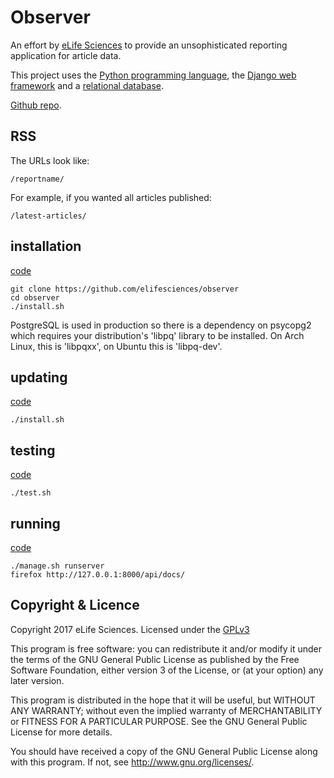 # Observer
 
An effort by [eLife Sciences](http://elifesciences.org) to provide an 
unsophisticated reporting application for article data.

This project uses the [Python programming language](https://www.python.org/),
the [Django web framework](https://www.djangoproject.com/) and a
[relational database](https://en.wikipedia.org/wiki/Relational_database_management_system).

[Github repo](https://github.com/elifesciences/observer/).

## RSS

The URLs look like:

    /reportname/

For example, if you wanted all articles published:

    /latest-articles/

## installation

[code](https://github.com/elifesciences/observer/blob/master/install.sh)  

    git clone https://github.com/elifesciences/observer
    cd observer
    ./install.sh

PostgreSQL is used in production so there is a dependency on psycopg2 which 
requires your distribution's 'libpq' library to be installed. On Arch Linux, 
this is 'libpqxx', on Ubuntu this is 'libpq-dev'.

## updating

[code](https://github.com/elifesciences/observer/blob/master/install.sh)  

    ./install.sh

## testing 

[code](https://github.com/elifesciences/observer/blob/master/src/observer/tests/)  

    ./test.sh

## running

[code](https://github.com/elifesciences/observer/blob/master/manage.sh)

    ./manage.sh runserver
    firefox http://127.0.0.1:8000/api/docs/

## Copyright & Licence

Copyright 2017 eLife Sciences. Licensed under the [GPLv3](LICENCE.txt)

This program is free software: you can redistribute it and/or modify
it under the terms of the GNU General Public License as published by
the Free Software Foundation, either version 3 of the License, or
(at your option) any later version.

This program is distributed in the hope that it will be useful,
but WITHOUT ANY WARRANTY; without even the implied warranty of
MERCHANTABILITY or FITNESS FOR A PARTICULAR PURPOSE.  See the
GNU General Public License for more details.

You should have received a copy of the GNU General Public License
along with this program.  If not, see <http://www.gnu.org/licenses/>.

